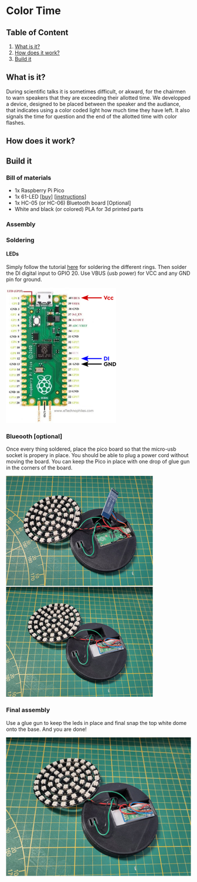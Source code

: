 
Color Time
==========

## Table of Content
1. [What is it?](#what)
2. [How does it work?](#how)
3. [Build it](#build)

## What is it? <a name="what"></a>
During scientific talks it is sometimes difficult, or akward, for the chairmen to warn speakers that they are exceeding their allotted time.
We developped a device, 
designed to be placed between the speaker and the audiance, 
that indicates using a color coded light how much time they have left. 
It also signals the time for question and the end of the allotted time with color flashes.

## How does it work? <a name="how"></a>


## Build it
### Bill of materials
* 1x Raspberry Pi Pico
* 1x 61-LED [[buy](https://www.amazon.fr/gp/product/B07L7ZPPV9/ref=ppx_yo_dt_b_asin_title_o00_s00?ie=UTF8&psc=1)] [[instructions](https://www.make-it.ca/ws2812-neopixel-ring-to-attiny85/)]
* 1x HC-05 (or HC-06) Bluetooth board [Optional]
* White and black (or colored) PLA for 3d printed parts

### Assembly

### Soldering

#### LEDs
Simply follow the tutorial [here](https://www.make-it.ca/ws2812-neopixel-ring-to-attiny85/) for soldering the different rings. 
Then solder the DI digital input to GPIO 20. Use VBUS (usb power) for VCC and any GND pin for ground.

<img src="pictures/pinoutLEDs.png"  width="300">

### Blueooth [optional]

Once every thing soldered, place the pico board so that the 
micro-usb socket is propery in place. 
You should be able to plug a power cord without moving the board.
You can keep the Pico in place with one drop of glue gun in the corners of the board.

<img src="pictures/assembly_1.jpg"  width="400">

<img src="pictures/assembly_2.jpg"  width="400">

### Final assembly

Use a glue gun to keep the leds in place and final snap the top white dome onto the base. 
And you are done!

![image](pictures/assembly_2.jpg)